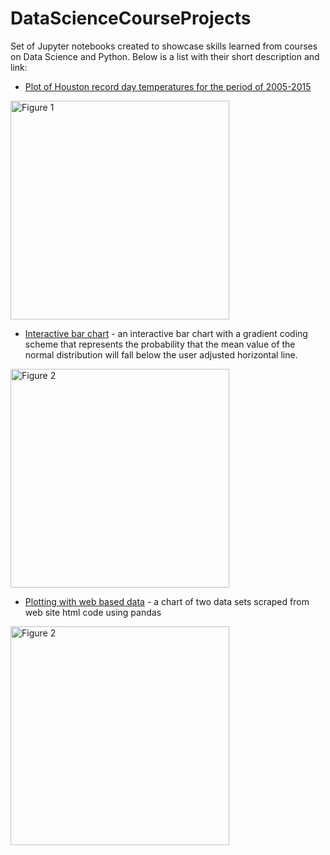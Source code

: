 # DataScienceCourseProjects
Set of Jupyter notebooks created to showcase skills learned from courses on Data Science and Python. Below is a list with their short description and link:

- [Plot of Houston record day temperatures for the period of 2005-2015](https://github.com/caiobran/DataScienceCourseProjects/blob/master/Houston_Record_Temperatures.ipynb)

<img src="https://i.imgur.com/jLmc556.png" alt="Figure 1" height="350"/>

- [Interactive bar chart](https://github.com/caiobran/DataScienceSampleCode/blob/master/BarChartsWithInteractiveGradientScale.ipynb) - an interactive bar chart with a gradient coding scheme that represents the probability that the mean value of the normal distribution will fall below the user adjusted horizontal line.

<img src="https://i.imgur.com/Eq2zOE2.png" alt="Figure 2" height="350"/>

- [Plotting with web based data](https://github.com/caiobran/DataScienceSampleCode/blob/master/WolverinesGameAttendanceVsSeasonWins.ipynb) - a chart of two data sets scraped from web site html code using pandas

<img src="https://i.imgur.com/mD65eHs.png" alt="Figure 2" height="350"/>
